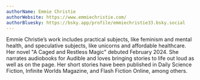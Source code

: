 ```yaml
---
authorName: Emmie Christie
authorWebsite: https://www.emmiechristie.com/
authorBluesky: https://bsky.app/profile/emmiechristie33.bsky.social
---
```

Emmie Christie’s work includes practical subjects, like feminism and mental health, and speculative subjects, like unicorns and affordable healthcare. Her novel "A Caged and Restless Magic" debuted February 2024. She narrates audiobooks for Audible and loves bringing stories to life out loud as well as on the page. Her short stories have been published in Daily Science Fiction, Infinite Worlds Magazine, and Flash Fiction Online, among others. 